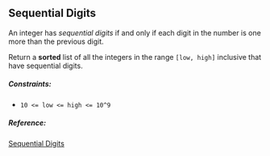 ## Sequential Digits

An integer has _sequential digits_ if and only if each digit in the number is one more than the previous digit.

Return a **sorted** list of all the integers in the range `[low, high]` inclusive that have sequential digits.

##### Constraints:

- `10 <= low <= high <= 10^9`

##### Reference:
[Sequential Digits](https://leetcode.com/problems/sequential-digits/)
